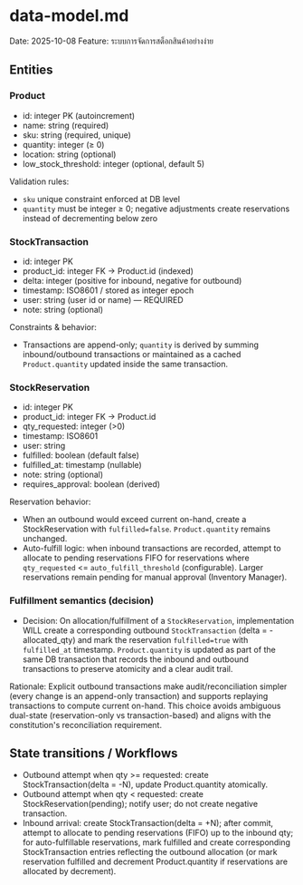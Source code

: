 # data-model.md

Date: 2025-10-08
Feature: ระบบการจัดการสต็อกสินค้าอย่างง่าย

## Entities

### Product

- id: integer PK (autoincrement)
- name: string (required)
- sku: string (required, unique)
- quantity: integer (≥ 0)
- location: string (optional)
- low_stock_threshold: integer (optional, default 5)

Validation rules:

- `sku` unique constraint enforced at DB level
- `quantity` must be integer ≥ 0; negative adjustments create reservations instead of decrementing below zero

### StockTransaction

- id: integer PK
- product_id: integer FK -> Product.id (indexed)
- delta: integer (positive for inbound, negative for outbound)
- timestamp: ISO8601 / stored as integer epoch
- user: string (user id or name) — REQUIRED
- note: string (optional)

Constraints & behavior:

- Transactions are append-only; `quantity` is derived by summing inbound/outbound transactions or maintained as a cached `Product.quantity` updated inside the same transaction.

### StockReservation

- id: integer PK
- product_id: integer FK -> Product.id
- qty_requested: integer (>0)
- timestamp: ISO8601
- user: string
- fulfilled: boolean (default false)
- fulfilled_at: timestamp (nullable)
- note: string (optional)
- requires_approval: boolean (derived)

Reservation behavior:

- When an outbound would exceed current on-hand, create a StockReservation with `fulfilled=false`. `Product.quantity` remains unchanged.
- Auto-fulfill logic: when inbound transactions are recorded, attempt to allocate to pending reservations FIFO for reservations where `qty_requested` <= `auto_fulfill_threshold` (configurable). Larger reservations remain pending for manual approval (Inventory Manager).

### Fulfillment semantics (decision)

- Decision: On allocation/fulfillment of a `StockReservation`, implementation WILL create a corresponding outbound `StockTransaction` (delta = -allocated_qty) and mark the reservation `fulfilled=true` with `fulfilled_at` timestamp. `Product.quantity` is updated as part of the same DB transaction that records the inbound and outbound transactions to preserve atomicity and a clear audit trail.

Rationale: Explicit outbound transactions make audit/reconciliation simpler (every change is an append-only transaction) and supports replaying transactions to compute current on-hand. This choice avoids ambiguous dual-state (reservation-only vs transaction-based) and aligns with the constitution's reconciliation requirement.

## State transitions / Workflows

- Outbound attempt when qty >= requested: create StockTransaction(delta = -N), update Product.quantity atomically.
- Outbound attempt when qty < requested: create StockReservation(pending); notify user; do not create negative transaction.
- Inbound arrival: create StockTransaction(delta = +N); after commit, attempt to allocate to pending reservations (FIFO) up to the inbound qty; for auto-fulfillable reservations, mark fulfilled and create corresponding StockTransaction entries reflecting the outbound allocation (or mark reservation fulfilled and decrement Product.quantity if reservations are allocated by decrement).
